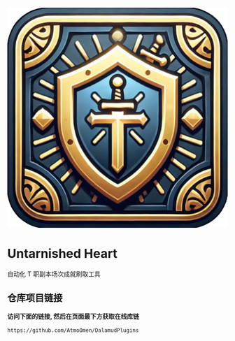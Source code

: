 ![](https://raw.githubusercontent.com/AtmoOmen/StaticAssets/refs/heads/main/UntarnishedHeart/image/icon.png)

# **Untarnished Heart**

自动化 T 职副本场次成就刷取工具



## 仓库项目链接

**访问下面的链接, 然后在页面最下方获取在线库链**

```
https://github.com/AtmoOmen/DalamudPlugins
```